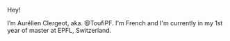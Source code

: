 Hey! 

I’m Aurélien Clergeot, aka. @ToufiPF. 
I'm French and I'm currently in my 1st year of master at EPFL, Switzerland. 

<!---
ToufiPF/ToufiPF is a ✨ special ✨ repository because its `README.md` (this file) appears on your GitHub profile.
You can click the Preview link to take a look at your changes.
--->
